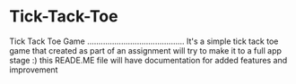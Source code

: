 # Tick-Tack-Toe
Tick Tack Toe Game ........................................... It's a simple tick tack toe game that created as part of an assignment  will try to make it to a full app stage :) this READE.ME file will have documentation for added features and improvement
